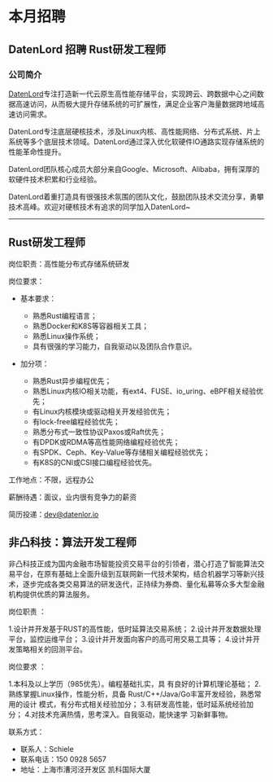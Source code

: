 # 本月招聘

## DatenLord 招聘 Rust研发工程师

### 公司简介

[DatenLord](https://github.com/datenlord/datenlord)专注打造新一代云原生高性能存储平台，实现跨云、跨数据中心之间数据高速访问，从而极大提升存储系统的可扩展性，满足企业客户海量数据跨地域高速访问需求。

DatenLord专注底层硬核技术，涉及Linux内核、高性能网络、分布式系统、片上系统等多个底层技术领域。DatenLord通过深入优化软硬件IO通路实现存储系统的性能革命性提升。

DatenLord团队核心成员大部分来自Google、Microsoft、Alibaba，拥有深厚的软硬件技术积累和行业经验。

DatenLord着重打造具有很强技术氛围的团队文化，鼓励团队技术交流分享，勇攀技术高峰。欢迎对硬核技术有追求的同学加入DatenLord~ 

***

## Rust研发工程师


岗位职责：高性能分布式存储系统研发

岗位要求：
- 基本要求：
    * 熟悉Rust编程语言；
    * 熟悉Docker和K8S等容器相关工具；
    * 熟悉Linux操作系统；
    * 具有很强的学习能力，自我驱动以及团队合作意识。

- 加分项：
    * 熟悉Rust异步编程优先；
    * 熟悉Linux内核IO相关功能，有ext4、FUSE、io_uring、eBPF相关经验优先；
    * 有Linux内核模块或驱动相关开发经验优先；
    * 有lock-free编程经验优先；
    * 熟悉分布式一致性协议Paxos或Raft优先；
    * 有DPDK或RDMA等高性能网络编程经验优先；
    * 有SPDK、Ceph、Key-Value等存储相关编程经验优先；
    * 有K8S的CNI或CSI接口编程经验优先。

工作地点：不限，远程办公

薪酬待遇：面议，业内很有竞争力的薪资

简历投递：dev@datenlor.io


## 非凸科技：算法开发工程师

非凸科技正成为国内金融市场智能投资交易平台的引领者，潜心打造了智能算法交易平台，在原有基础上全面升级到互联网新一代技术架构，结合机器学习等新兴技术，逐步完成各类交易算法的研发迭代，正持续为券商、量化私募等众多大型金融机构提供优质的算法服务。

岗位职责 ：

1.设计并开发基于RUST的高性能，低时延算法交易系统；
2.设计并开发数据处理平台，监控运维平台； 
3.设计并开发面向客户的高可用交易工具等； 
4.设计并开发策略相关的回测平台。

岗位要求 ：

1.本科及以上学历（985优先）。编程基础扎实，具 有良好的计算机理论基础； 
2.熟练掌握Linux操作，性能分析，具备 Rust/C++/Java/Go丰富开发经验，熟悉常用的设计 模式，有分布式相关经验加分； 
3.有研发高性能，低时延系统经验加分； 
4.对技术充满热情，思考深入。自我驱动，能快速学 习新鲜事物。

联系方式：

- 联系人：Schiele 
- 联系电话：150 0928 5657 
- 地址：上海市漕河泾开发区 凯科国际大厦

